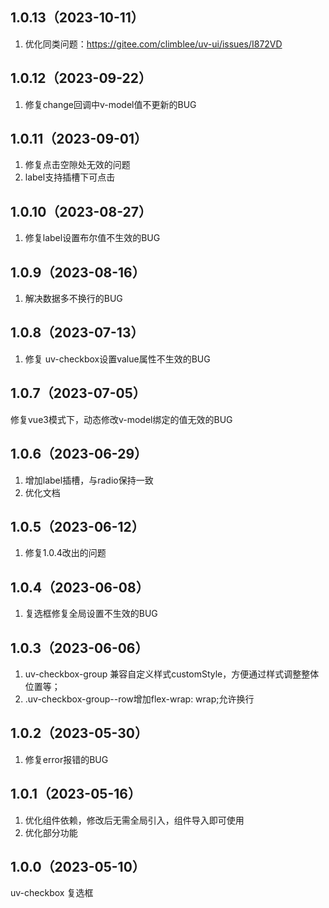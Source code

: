 ## 1.0.13（2023-10-11）
1. 优化同类问题：https://gitee.com/climblee/uv-ui/issues/I872VD
## 1.0.12（2023-09-22）
1. 修复change回调中v-model值不更新的BUG
## 1.0.11（2023-09-01）
1. 修复点击空隙处无效的问题
2. label支持插槽下可点击
## 1.0.10（2023-08-27）
1. 修复label设置布尔值不生效的BUG
## 1.0.9（2023-08-16）
1. 解决数据多不换行的BUG
## 1.0.8（2023-07-13）
1. 修复  uv-checkbox设置value属性不生效的BUG
## 1.0.7（2023-07-05）
修复vue3模式下，动态修改v-model绑定的值无效的BUG
## 1.0.6（2023-06-29）
1. 增加label插槽，与radio保持一致
2. 优化文档
## 1.0.5（2023-06-12）
1. 修复1.0.4改出的问题
## 1.0.4（2023-06-08）
1. 复选框修复全局设置不生效的BUG
## 1.0.3（2023-06-06）
1. uv-checkbox-group 兼容自定义样式customStyle，方便通过样式调整整体位置等；
2. .uv-checkbox-group--row增加flex-wrap: wrap;允许换行
## 1.0.2（2023-05-30）
1. 修复error报错的BUG
## 1.0.1（2023-05-16）
1. 优化组件依赖，修改后无需全局引入，组件导入即可使用
2. 优化部分功能
## 1.0.0（2023-05-10）
uv-checkbox 复选框

